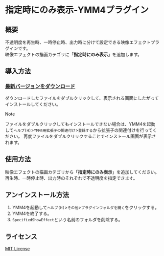 # 指定時にのみ表示-YMM4プラグイン
## 概要
不透明度を再生時、一時停止時、出力時に分けて設定できる映像エフェクトプラグインです。  
映像エフェクトの描画カテゴリに「**指定時にのみ表示**」を追加します。

## 導入方法
### [最新バージョンをダウンロード](https://github.com/tetra-te/SpecifiedShowEffect/releases/latest)
ダウンロードしたファイルをダブルクリックして、表示される画面にしたがってインストールしてください。
> [!NOTE]
> ファイルをダブルクリックしてもインストールできない場合は、YMM4を起動して`ヘルプ(H)`>`YMM4用拡張子の関連付け`>`登録する`から拡張子の関連付けを行ってください。
> 再度ファイルをダブルクリックすることでインストール画面が表示されます。

## 使用方法
映像エフェクトの描画カテゴリから「**指定時にのみ表示**」を追加してください。  
再生時、一時停止時、出力時のそれぞれで不透明度を指定できます。

## アンインストール方法
1. YMM4を起動して`ヘルプ(H)`>`その他`>`プラグインフォルダを開く`をクリックする。
2. YMM4を終了する。
3. `SpecifiedShowEffect`という名前のフォルダを削除する。

## ライセンス
[MIT License](./LICENSE)